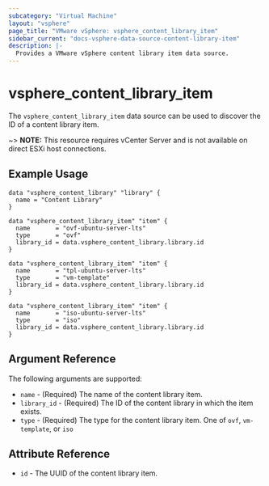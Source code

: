 ```yaml
---
subcategory: "Virtual Machine"
layout: "vsphere"
page_title: "VMware vSphere: vsphere_content_library_item"
sidebar_current: "docs-vsphere-data-source-content-library-item"
description: |-
  Provides a VMware vSphere content library item data source.
---
```


# vsphere\_content\_library\_item

The `vsphere_content_library_item` data source can be used to discover the ID of a content library item.

~> **NOTE:** This resource requires vCenter Server and is not available on direct ESXi host connections.

## Example Usage

```hcl
data "vsphere_content_library" "library" {
  name = "Content Library"
}

data "vsphere_content_library_item" "item" {
  name       = "ovf-ubuntu-server-lts"
  type       = "ovf"
  library_id = data.vsphere_content_library.library.id
}

data "vsphere_content_library_item" "item" {
  name       = "tpl-ubuntu-server-lts"
  type       = "vm-template"
  library_id = data.vsphere_content_library.library.id
}

data "vsphere_content_library_item" "item" {
  name       = "iso-ubuntu-server-lts"
  type       = "iso"
  library_id = data.vsphere_content_library.library.id
}
```

## Argument Reference

The following arguments are supported:

* `name` - (Required) The name of the content library item.
* `library_id` - (Required) The ID of the content library in which the item exists.
* `type` - (Required) The type for the content library item. One of `ovf`, `vm-template`, or `iso`

## Attribute Reference

* `id` - The UUID of the content library item.